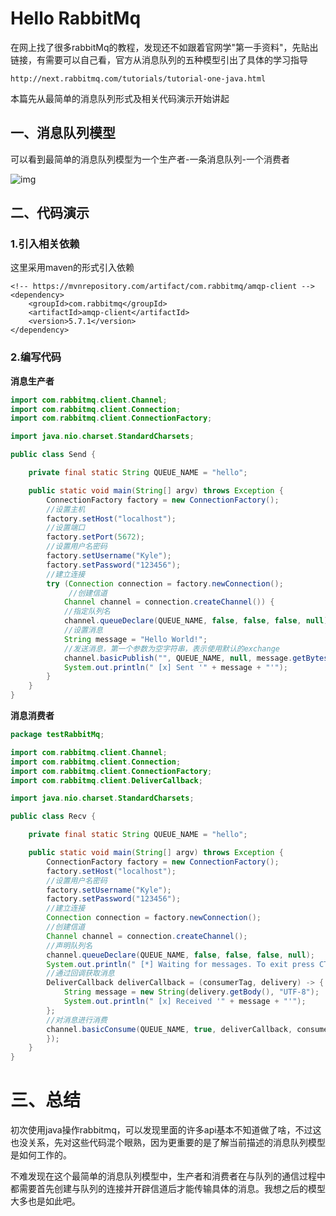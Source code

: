 # Hello RabbitMq

在网上找了很多rabbitMq的教程，发现还不如跟着官网学"第一手资料"，先贴出链接，有需要可以自己看，官方从消息队列的五种模型引出了具体的学习指导

```
http://next.rabbitmq.com/tutorials/tutorial-one-java.html
```

本篇先从最简单的消息队列形式及相关代码演示开始讲起



## 一、消息队列模型

可以看到最简单的消息队列模型为一个生产者-一条消息队列-一个消费者

![img](http://kyle-pic.oss-cn-hangzhou.aliyuncs.com/img/rabbitMq-HelloWorld.png)





## 二、代码演示

### 1.引入相关依赖

这里采用maven的形式引入依赖

```
<!-- https://mvnrepository.com/artifact/com.rabbitmq/amqp-client -->
<dependency>
    <groupId>com.rabbitmq</groupId>
    <artifactId>amqp-client</artifactId>
    <version>5.7.1</version>
</dependency>
```



### 2.编写代码

**消息生产者**

```java
import com.rabbitmq.client.Channel;
import com.rabbitmq.client.Connection;
import com.rabbitmq.client.ConnectionFactory;

import java.nio.charset.StandardCharsets;

public class Send {

    private final static String QUEUE_NAME = "hello";

    public static void main(String[] argv) throws Exception {
        ConnectionFactory factory = new ConnectionFactory();
        //设置主机
        factory.setHost("localhost");
        //设置端口
        factory.setPort(5672);
        //设置用户名密码
        factory.setUsername("Kyle");
        factory.setPassword("123456");
        //建立连接
        try (Connection connection = factory.newConnection();
             //创建信道	
            Channel channel = connection.createChannel()) {
            //指定队列名
            channel.queueDeclare(QUEUE_NAME, false, false, false, null);
            //设置消息
            String message = "Hello World!";
            //发送消息，第一个参数为空字符串，表示使用默认的exchange
            channel.basicPublish("", QUEUE_NAME, null, message.getBytes(StandardCharsets.UTF_8));
            System.out.println(" [x] Sent '" + message + "'");
        }
    }
}
```

**消息消费者**

```java
package testRabbitMq;

import com.rabbitmq.client.Channel;
import com.rabbitmq.client.Connection;
import com.rabbitmq.client.ConnectionFactory;
import com.rabbitmq.client.DeliverCallback;

import java.nio.charset.StandardCharsets;

public class Recv {

    private final static String QUEUE_NAME = "hello";

    public static void main(String[] argv) throws Exception {
        ConnectionFactory factory = new ConnectionFactory();
        factory.setHost("localhost");
        //设置用户名密码
        factory.setUsername("Kyle");
        factory.setPassword("123456");
        //建立连接
        Connection connection = factory.newConnection();
        //创建信道
        Channel channel = connection.createChannel();
		//声明队列名
        channel.queueDeclare(QUEUE_NAME, false, false, false, null);
        System.out.println(" [*] Waiting for messages. To exit press CTRL+C");
		//通过回调获取消息
        DeliverCallback deliverCallback = (consumerTag, delivery) -> {
            String message = new String(delivery.getBody(), "UTF-8");
            System.out.println(" [x] Received '" + message + "'");
        };
        //对消息进行消费
        channel.basicConsume(QUEUE_NAME, true, deliverCallback, consumerTag -> {
        });
    }
}
```



# 三、总结

初次使用java操作rabbitmq，可以发现里面的许多api基本不知道做了啥，不过这也没关系，先对这些代码混个眼熟，因为更重要的是了解当前描述的消息队列模型是如何工作的。

不难发现在这个最简单的消息队列模型中，生产者和消费者在与队列的通信过程中都需要首先创建与队列的连接并开辟信道后才能传输具体的消息。我想之后的模型大多也是如此吧。